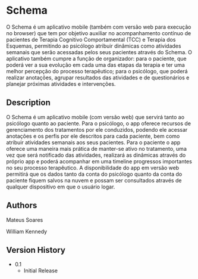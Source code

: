 # Schema

O Schema é um aplicativo mobile (também com versão web para execução no browser) que tem por objetivo auxiliar no acompanhamento contínuo de pacientes de Terapia Cognitivo Comportamental (TCC) e Terapia dos Esquemas, permitindo ao psicólogo atribuir dinâmicas como atividades semanais que serão acessadas pelos seus pacientes através do Schema. O aplicativo também cumpre a função de organizador: para o paciente, que poderá ver a sua evolução em cada uma das etapas da terapia e ter uma melhor percepção do processo terapêutico; para o psicólogo, que poderá realizar anotações, agrupar resultados das atividades e de questionários e planejar próximas atividades e intervenções.

## Description

O Schema é um aplicativo mobile (com versão web) que servirá tanto ao psicólogo quanto ao paciente. Para o psicólogo, o app oferece recursos de gerenciamento dos tratamentos por ele conduzidos, podendo ele acessar anotações e os perfis por ele descritos para cada paciente, bem como atribuir atividades semanais aos seus pacientes. Para o paciente o app oferece uma maneira mais prática de manter-se ativo no tratamento, uma vez que será notificado das atividades, realizará as dinâmicas através do próprio app e poderá acompanhar em uma timeline progressos importantes no seu processo terapêutico. A disponibilidade do app em versão web permitirá que os dados tanto da conta do psicólogo quanto da conta do paciente fiquem salvos na nuvem e possam ser consultados através de qualquer dispositivo em que o usuário logar.


## Authors

Mateus Soares

William Kennedy

## Version History

* 0.1
    * Initial Release


